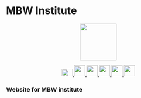 # MBW Institute

<p align="center">
  <img width="100" height="100" src="https://yt3.ggpht.com/a/AATXAJyJo3i2NRkv28efBiWaAKwBRH5mJMQs3TCE7Rg3=s176-c-k-c0x00ffffff-no-rj-mo">
</p>
<p align="center">
  <a href="https://www.youtube.com/channel/UCBbPm92-aoWkj5_Wo57XV9Q"> 
    <img width="30" height="20" src="https://upload.wikimedia.org/wikipedia/commons/e/ef/Youtube_logo.png">
  </a>
  <a href="https://twitter.com/institutembw/"> 
    <img width="30" height="30" src="https://help.twitter.com/content/dam/help-twitter/brand/logo.png">
  </a>
  <a href="https://www.linkedin.com/company/institutembw/"> 
    <img width="30" height="30" src="https://media-exp1.licdn.com/dms/image/C4D0BAQGyOWvr4W0Pow/company-logo_200_200/0?e=2159024400&v=beta&t=itrwplyUUwPAVxqxN8THySQds9p401UaOtZIurSBVnA">
  </a>
  <a href="https://www.instagram.com/institutembw/"> 
    <img width="30" height="30" src="https://images-na.ssl-images-amazon.com/images/I/71VQR1WetdL.png">
  </a>
  <a href="https://www.facebook.com/institutembw/"> 
    <img width="30" height="30" src="https://www.facebook.com/images/fb_icon_325x325.png">
  </a>
  <a href="https://t.me/institutembw"> 
    <img width="30" height="30" src="https://lh3.googleusercontent.com/ZU9cSsyIJZo6Oy7HTHiEPwZg0m2Crep-d5ZrfajqtsH-qgUXSqKpNA2FpPDTn-7qA5Q">
  </a>
</p>

### Website for MBW institute
